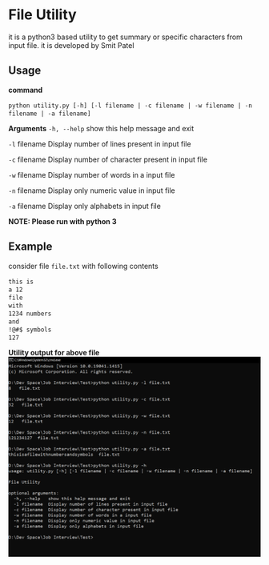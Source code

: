 # File Utility
it is a python3 based utility to get summary or specific characters from input file. it is developed by Smit Patel
## Usage
**command**

    python utility.py [-h] [-l filename | -c filename | -w filename | -n filename | -a filename]

**Arguments**
`-h, --help`   show this help message and exit

`-l` filename  Display number of lines present in input file

`-c` filename  Display number of character present in input file

`-w` filename  Display number of words in a input file

`-n` filename  Display only numeric value in input file

`-a` filename  Display only alphabets in input file

**NOTE: Please run with python 3**

## Example
consider file `file.txt` with following contents

    this is
    a 12
    file
    with
    1234 numbers 
    and
    !@#$ symbols
    127
**Utility output for above file**
![enter image description here](https://raw.githubusercontent.com/smitpatelpro/file-utility/master/screenshot.png)